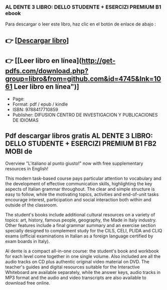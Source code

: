 ### AL DENTE 3 LIBRO: DELLO STUDENTE + ESERCIZI PREMIUM B1  ebook

Para descargar o leer este libro, haz clic en el botón de enlace de abajo :

## 👉  [**[Descargar libro](http://get-pdfs.com/download.php?group=libro&from=github.com&id=4745&lnk=1061 "Descargar libro")**]

## 👉  [**[Leer libro en línea](http://get-pdfs.com/download.php?group=libro&from=github.com&id=4745&lnk=1061 Leer libro en línea")**]




* Page: 
* Format: pdf / epub / kindle
* ISBN: 9788417710859
* Publisher:  DIFUSION CENTRO DE INVESTIGACION Y PUBLICACIONES DE IDIOMAS 

## Pdf descargar libros gratis AL DENTE 3 LIBRO: DELLO STUDENTE + ESERCIZI PREMIUM B1 FB2 MOBI de 

Overview
&quot;L&#039;italiano al punto giusto!&quot; now with free supplementary resources in English!

This modern task-based course pays particular attention to vocabulary and the development of effective communication skills, highlighting the key aspects of Italian grammar throughout. The clear and simple structure is easy to follow, while the motivating topics, activities and end-of-unit tasks encourage interest, participation and social interaction both within and outside of the classroom.

The student&#039;s books include additional cultural resources on a variety of topics: art, history, famous people, geography, the Made in Italy industry. Other features include a final grammar summary and an exercise section specially designed to complement study for the CILS, CELI, PLIDA and CLIQ exams (official examinations in Italian as a foreign language certified by exam boards in Italy).

Al dente is a compact all-in-one course: the student&#039;s book and workbook for each level come together in one single volume. Also included are all the audio tracks on CD plus authentic original video material on DVD. The teacher&#039;s guides and digital resources suitable for the Interactive Whiteboard are available separately, while the answer keys, audio tracks in MP3 format and the audio and video transcripts are also available to download free online.



